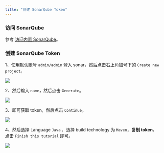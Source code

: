 ```yaml
---
title: "创建 SonarQube Token"
---
```


### 访问 SonarQube 

参考 [访问内置 SonarQube](../../installation/sonarqube-svc)。

### 创建 SonarQube Token

1、使用默认账号 `admin/admin` 登入 sonar，然后点击右上角加号下的 `Create new project`。

![](https://pek3b.qingstor.com/kubesphere-docs/png/sonar-create.png)

2、然后输入 `name`，然后点击 `Generate`。

![](https://pek3b.qingstor.com/kubesphere-docs/png/sonar-name.png)

3、即可获取 token，然后点击 `Continue`。

![](https://pek3b.qingstor.com/kubesphere-docs/png/sonar-con.png)

4、然后选择 Language `Java` ，选择 build technology 为 `Maven`，**复制 token**。点击 `Finish this tutorial` 即可。

![](https://pek3b.qingstor.com/kubesphere-docs/png/sonar-finish.png)

